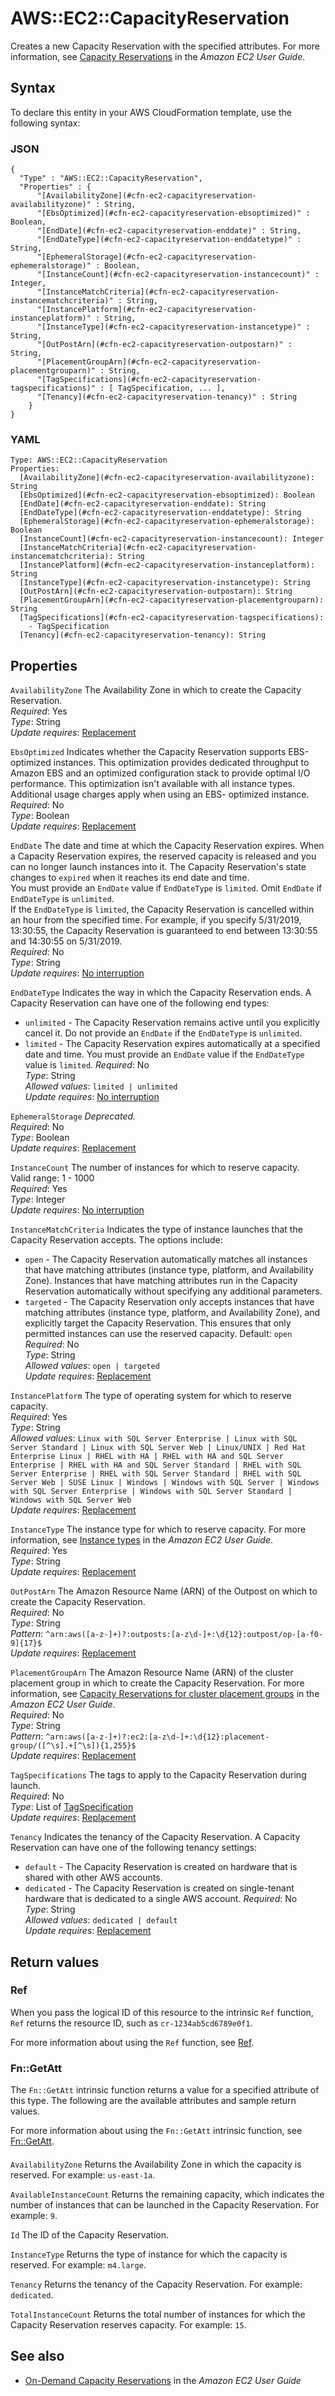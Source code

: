 # AWS::EC2::CapacityReservation<a name="aws-resource-ec2-capacityreservation"></a>

Creates a new Capacity Reservation with the specified attributes\. For more information, see [Capacity Reservations](https://docs.aws.amazon.com/AWSEC2/latest/UserGuide/ec2-capacity-reservations.html) in the _Amazon EC2 User Guide_\.

## Syntax<a name="aws-resource-ec2-capacityreservation-syntax"></a>

To declare this entity in your AWS CloudFormation template, use the following syntax:

### JSON<a name="aws-resource-ec2-capacityreservation-syntax.json"></a>

```
{
  "Type" : "AWS::EC2::CapacityReservation",
  "Properties" : {
      "[AvailabilityZone](#cfn-ec2-capacityreservation-availabilityzone)" : String,
      "[EbsOptimized](#cfn-ec2-capacityreservation-ebsoptimized)" : Boolean,
      "[EndDate](#cfn-ec2-capacityreservation-enddate)" : String,
      "[EndDateType](#cfn-ec2-capacityreservation-enddatetype)" : String,
      "[EphemeralStorage](#cfn-ec2-capacityreservation-ephemeralstorage)" : Boolean,
      "[InstanceCount](#cfn-ec2-capacityreservation-instancecount)" : Integer,
      "[InstanceMatchCriteria](#cfn-ec2-capacityreservation-instancematchcriteria)" : String,
      "[InstancePlatform](#cfn-ec2-capacityreservation-instanceplatform)" : String,
      "[InstanceType](#cfn-ec2-capacityreservation-instancetype)" : String,
      "[OutPostArn](#cfn-ec2-capacityreservation-outpostarn)" : String,
      "[PlacementGroupArn](#cfn-ec2-capacityreservation-placementgrouparn)" : String,
      "[TagSpecifications](#cfn-ec2-capacityreservation-tagspecifications)" : [ TagSpecification, ... ],
      "[Tenancy](#cfn-ec2-capacityreservation-tenancy)" : String
    }
}
```

### YAML<a name="aws-resource-ec2-capacityreservation-syntax.yaml"></a>

```
Type: AWS::EC2::CapacityReservation
Properties:
  [AvailabilityZone](#cfn-ec2-capacityreservation-availabilityzone): String
  [EbsOptimized](#cfn-ec2-capacityreservation-ebsoptimized): Boolean
  [EndDate](#cfn-ec2-capacityreservation-enddate): String
  [EndDateType](#cfn-ec2-capacityreservation-enddatetype): String
  [EphemeralStorage](#cfn-ec2-capacityreservation-ephemeralstorage): Boolean
  [InstanceCount](#cfn-ec2-capacityreservation-instancecount): Integer
  [InstanceMatchCriteria](#cfn-ec2-capacityreservation-instancematchcriteria): String
  [InstancePlatform](#cfn-ec2-capacityreservation-instanceplatform): String
  [InstanceType](#cfn-ec2-capacityreservation-instancetype): String
  [OutPostArn](#cfn-ec2-capacityreservation-outpostarn): String
  [PlacementGroupArn](#cfn-ec2-capacityreservation-placementgrouparn): String
  [TagSpecifications](#cfn-ec2-capacityreservation-tagspecifications):
    - TagSpecification
  [Tenancy](#cfn-ec2-capacityreservation-tenancy): String
```

## Properties<a name="aws-resource-ec2-capacityreservation-properties"></a>

`AvailabilityZone` <a name="cfn-ec2-capacityreservation-availabilityzone"></a>
The Availability Zone in which to create the Capacity Reservation\.  
_Required_: Yes  
_Type_: String  
_Update requires_: [Replacement](https://docs.aws.amazon.com/AWSCloudFormation/latest/UserGuide/using-cfn-updating-stacks-update-behaviors.html#update-replacement)

`EbsOptimized` <a name="cfn-ec2-capacityreservation-ebsoptimized"></a>
Indicates whether the Capacity Reservation supports EBS\-optimized instances\. This optimization provides dedicated throughput to Amazon EBS and an optimized configuration stack to provide optimal I/O performance\. This optimization isn't available with all instance types\. Additional usage charges apply when using an EBS\- optimized instance\.  
_Required_: No  
_Type_: Boolean  
_Update requires_: [Replacement](https://docs.aws.amazon.com/AWSCloudFormation/latest/UserGuide/using-cfn-updating-stacks-update-behaviors.html#update-replacement)

`EndDate` <a name="cfn-ec2-capacityreservation-enddate"></a>
The date and time at which the Capacity Reservation expires\. When a Capacity Reservation expires, the reserved capacity is released and you can no longer launch instances into it\. The Capacity Reservation's state changes to `expired` when it reaches its end date and time\.  
You must provide an `EndDate` value if `EndDateType` is `limited`\. Omit `EndDate` if `EndDateType` is `unlimited`\.  
If the `EndDateType` is `limited`, the Capacity Reservation is cancelled within an hour from the specified time\. For example, if you specify 5/31/2019, 13:30:55, the Capacity Reservation is guaranteed to end between 13:30:55 and 14:30:55 on 5/31/2019\.  
_Required_: No  
_Type_: String  
_Update requires_: [No interruption](https://docs.aws.amazon.com/AWSCloudFormation/latest/UserGuide/using-cfn-updating-stacks-update-behaviors.html#update-no-interrupt)

`EndDateType` <a name="cfn-ec2-capacityreservation-enddatetype"></a>
Indicates the way in which the Capacity Reservation ends\. A Capacity Reservation can have one of the following end types:

- `unlimited` \- The Capacity Reservation remains active until you explicitly cancel it\. Do not provide an `EndDate` if the `EndDateType` is `unlimited`\.
- `limited` \- The Capacity Reservation expires automatically at a specified date and time\. You must provide an `EndDate` value if the `EndDateType` value is `limited`\.
  _Required_: No  
  _Type_: String  
  _Allowed values_: `limited | unlimited`  
  _Update requires_: [No interruption](https://docs.aws.amazon.com/AWSCloudFormation/latest/UserGuide/using-cfn-updating-stacks-update-behaviors.html#update-no-interrupt)

`EphemeralStorage` <a name="cfn-ec2-capacityreservation-ephemeralstorage"></a>
_Deprecated\._  
_Required_: No  
_Type_: Boolean  
_Update requires_: [Replacement](https://docs.aws.amazon.com/AWSCloudFormation/latest/UserGuide/using-cfn-updating-stacks-update-behaviors.html#update-replacement)

`InstanceCount` <a name="cfn-ec2-capacityreservation-instancecount"></a>
The number of instances for which to reserve capacity\.  
Valid range: 1 \- 1000  
_Required_: Yes  
_Type_: Integer  
_Update requires_: [No interruption](https://docs.aws.amazon.com/AWSCloudFormation/latest/UserGuide/using-cfn-updating-stacks-update-behaviors.html#update-no-interrupt)

`InstanceMatchCriteria` <a name="cfn-ec2-capacityreservation-instancematchcriteria"></a>
Indicates the type of instance launches that the Capacity Reservation accepts\. The options include:

- `open` \- The Capacity Reservation automatically matches all instances that have matching attributes \(instance type, platform, and Availability Zone\)\. Instances that have matching attributes run in the Capacity Reservation automatically without specifying any additional parameters\.
- `targeted` \- The Capacity Reservation only accepts instances that have matching attributes \(instance type, platform, and Availability Zone\), and explicitly target the Capacity Reservation\. This ensures that only permitted instances can use the reserved capacity\.
  Default: `open`  
  _Required_: No  
  _Type_: String  
  _Allowed values_: `open | targeted`  
  _Update requires_: [Replacement](https://docs.aws.amazon.com/AWSCloudFormation/latest/UserGuide/using-cfn-updating-stacks-update-behaviors.html#update-replacement)

`InstancePlatform` <a name="cfn-ec2-capacityreservation-instanceplatform"></a>
The type of operating system for which to reserve capacity\.  
_Required_: Yes  
_Type_: String  
_Allowed values_: `Linux with SQL Server Enterprise | Linux with SQL Server Standard | Linux with SQL Server Web | Linux/UNIX | Red Hat Enterprise Linux | RHEL with HA | RHEL with HA and SQL Server Enterprise | RHEL with HA and SQL Server Standard | RHEL with SQL Server Enterprise | RHEL with SQL Server Standard | RHEL with SQL Server Web | SUSE Linux | Windows | Windows with SQL Server | Windows with SQL Server Enterprise | Windows with SQL Server Standard | Windows with SQL Server Web`  
_Update requires_: [Replacement](https://docs.aws.amazon.com/AWSCloudFormation/latest/UserGuide/using-cfn-updating-stacks-update-behaviors.html#update-replacement)

`InstanceType` <a name="cfn-ec2-capacityreservation-instancetype"></a>
The instance type for which to reserve capacity\. For more information, see [Instance types](https://docs.aws.amazon.com/AWSEC2/latest/UserGuide/instance-types.html) in the _Amazon EC2 User Guide_\.  
_Required_: Yes  
_Type_: String  
_Update requires_: [Replacement](https://docs.aws.amazon.com/AWSCloudFormation/latest/UserGuide/using-cfn-updating-stacks-update-behaviors.html#update-replacement)

`OutPostArn` <a name="cfn-ec2-capacityreservation-outpostarn"></a>
The Amazon Resource Name \(ARN\) of the Outpost on which to create the Capacity Reservation\.  
_Required_: No  
_Type_: String  
_Pattern_: `^arn:aws([a-z-]+)?:outposts:[a-z\d-]+:\d{12}:outpost/op-[a-f0-9]{17}$`  
_Update requires_: [Replacement](https://docs.aws.amazon.com/AWSCloudFormation/latest/UserGuide/using-cfn-updating-stacks-update-behaviors.html#update-replacement)

`PlacementGroupArn` <a name="cfn-ec2-capacityreservation-placementgrouparn"></a>
The Amazon Resource Name \(ARN\) of the cluster placement group in which to create the Capacity Reservation\. For more information, see [ Capacity Reservations for cluster placement groups](https://docs.aws.amazon.com/AWSEC2/latest/UserGuide/cr-cpg.html) in the _Amazon EC2 User Guide_\.  
_Required_: No  
_Type_: String  
_Pattern_: `^arn:aws([a-z-]+)?:ec2:[a-z\d-]+:\d{12}:placement-group/([^\s].+[^\s]){1,255}$`  
_Update requires_: [Replacement](https://docs.aws.amazon.com/AWSCloudFormation/latest/UserGuide/using-cfn-updating-stacks-update-behaviors.html#update-replacement)

`TagSpecifications` <a name="cfn-ec2-capacityreservation-tagspecifications"></a>
The tags to apply to the Capacity Reservation during launch\.  
_Required_: No  
_Type_: List of [TagSpecification](aws-properties-ec2-capacityreservation-tagspecification.md)  
_Update requires_: [Replacement](https://docs.aws.amazon.com/AWSCloudFormation/latest/UserGuide/using-cfn-updating-stacks-update-behaviors.html#update-replacement)

`Tenancy` <a name="cfn-ec2-capacityreservation-tenancy"></a>
Indicates the tenancy of the Capacity Reservation\. A Capacity Reservation can have one of the following tenancy settings:

- `default` \- The Capacity Reservation is created on hardware that is shared with other AWS accounts\.
- `dedicated` \- The Capacity Reservation is created on single\-tenant hardware that is dedicated to a single AWS account\.
  _Required_: No  
  _Type_: String  
  _Allowed values_: `dedicated | default`  
  _Update requires_: [Replacement](https://docs.aws.amazon.com/AWSCloudFormation/latest/UserGuide/using-cfn-updating-stacks-update-behaviors.html#update-replacement)

## Return values<a name="aws-resource-ec2-capacityreservation-return-values"></a>

### Ref<a name="aws-resource-ec2-capacityreservation-return-values-ref"></a>

When you pass the logical ID of this resource to the intrinsic `Ref` function, `Ref` returns the resource ID, such as `cr-1234ab5cd6789e0f1`\.

For more information about using the `Ref` function, see [Ref](https://docs.aws.amazon.com/AWSCloudFormation/latest/UserGuide/intrinsic-function-reference-ref.html)\.

### Fn::GetAtt<a name="aws-resource-ec2-capacityreservation-return-values-fn--getatt"></a>

The `Fn::GetAtt` intrinsic function returns a value for a specified attribute of this type\. The following are the available attributes and sample return values\.

For more information about using the `Fn::GetAtt` intrinsic function, see [Fn::GetAtt](https://docs.aws.amazon.com/AWSCloudFormation/latest/UserGuide/intrinsic-function-reference-getatt.html)\.

#### <a name="aws-resource-ec2-capacityreservation-return-values-fn--getatt-fn--getatt"></a>

`AvailabilityZone` <a name="AvailabilityZone-fn::getatt"></a>
Returns the Availability Zone in which the capacity is reserved\. For example: `us-east-1a`\.

`AvailableInstanceCount` <a name="AvailableInstanceCount-fn::getatt"></a>
Returns the remaining capacity, which indicates the number of instances that can be launched in the Capacity Reservation\. For example: `9`\.

`Id` <a name="Id-fn::getatt"></a>
The ID of the Capacity Reservation\.

`InstanceType` <a name="InstanceType-fn::getatt"></a>
Returns the type of instance for which the capacity is reserved\. For example: `m4.large`\.

`Tenancy` <a name="Tenancy-fn::getatt"></a>
Returns the tenancy of the Capacity Reservation\. For example: `dedicated`\.

`TotalInstanceCount` <a name="TotalInstanceCount-fn::getatt"></a>
Returns the total number of instances for which the Capacity Reservation reserves capacity\. For example: `15`\.

## See also<a name="aws-resource-ec2-capacityreservation--seealso"></a>

- [ On\-Demand Capacity Reservations](https://docs.aws.amazon.com/AWSEC2/latest/UserGuide/ec2-capacity-reservations.html) in the _Amazon EC2 User Guide_
